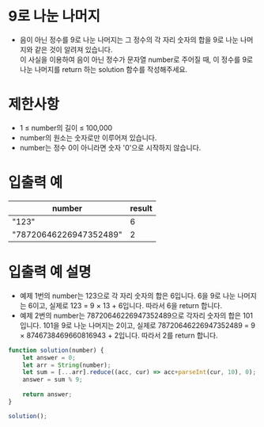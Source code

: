 # 9로 나눈 나머지
- 음이 아닌 정수를 9로 나눈 나머지는 그 정수의 각 자리 숫자의 합을 9로 나눈 나머지와 같은 것이 알려져 있습니다.  
이 사실을 이용하여 음이 아닌 정수가 문자열 number로 주어질 때, 이 정수를 9로 나눈 나머지를 return 하는 solution 함수를 작성해주세요.

# 제한사항
- 1 ≤ number의 길이 ≤ 100,000
- number의 원소는 숫자로만 이루어져 있습니다.
- number는 정수 0이 아니라면 숫자 '0'으로 시작하지 않습니다.

# 입출력 예
| number | result |
| ------ | ------ |
| "123" | 6 |
| "78720646226947352489" | 2 |

# 입출력 예 설명
- 예제 1번의 number는 123으로 각 자리 숫자의 합은 6입니다. 6을 9로 나눈 나머지는 6이고, 실제로 123 = 9 × 13 + 6입니다. 따라서 6을 return 합니다.
- 예제 2번의 number는 78720646226947352489으로 각자리 숫자의 합은 101입니다. 101을 9로 나눈 나머지는 2이고, 실제로 78720646226947352489 = 9 × 8746738469660816943 + 2입니다. 따라서 2를 return 합니다.

```javascript
function solution(number) {
    let answer = 0;
    let arr = String(number);
    let sum = [...arr].reduce((acc, cur) => acc+parseInt(cur, 10), 0);
    answer = sum % 9;
    
    return answer;
}

solution();
```

